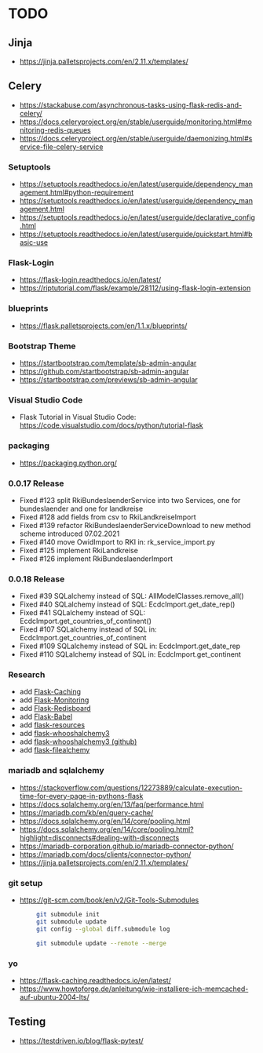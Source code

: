 # TODO

## Jinja

* https://jinja.palletsprojects.com/en/2.11.x/templates/

## Celery

* https://stackabuse.com/asynchronous-tasks-using-flask-redis-and-celery/
* https://docs.celeryproject.org/en/stable/userguide/monitoring.html#monitoring-redis-queues
* https://docs.celeryproject.org/en/stable/userguide/daemonizing.html#service-file-celery-service

### Setuptools

* https://setuptools.readthedocs.io/en/latest/userguide/dependency_management.html#python-requirement
* https://setuptools.readthedocs.io/en/latest/userguide/dependency_management.html
* https://setuptools.readthedocs.io/en/latest/userguide/declarative_config.html
* https://setuptools.readthedocs.io/en/latest/userguide/quickstart.html#basic-use

### Flask-Login

* https://flask-login.readthedocs.io/en/latest/
* https://riptutorial.com/flask/example/28112/using-flask-login-extension

### blueprints

* https://flask.palletsprojects.com/en/1.1.x/blueprints/

### Bootstrap Theme

* https://startbootstrap.com/template/sb-admin-angular
* https://github.com/startbootstrap/sb-admin-angular
* https://startbootstrap.com/previews/sb-admin-angular

### Visual Studio Code

* Flask Tutorial in Visual Studio Code: https://code.visualstudio.com/docs/python/tutorial-flask

### packaging

* https://packaging.python.org/

### 0.0.17 Release

* Fixed #123 split RkiBundeslaenderService into two Services, one for bundeslaender and one for landkreise
* Fixed #128 add fields from csv to RkiLandkreiseImport
* Fixed #139 refactor RkiBundeslaenderServiceDownload to new method scheme introduced 07.02.2021
* Fixed #140 move OwidImport to RKI in: rk_service_import.py
* Fixed #125 implement RkiLandkreise
* Fixed #126 implement RkiBundeslaenderImport

### 0.0.18 Release

* Fixed #39 SQLalchemy instead of SQL: AllModelClasses.remove_all()
* Fixed #40 SQLalchemy instead of SQL: EcdcImport.get_date_rep()
* Fixed #41 SQLalchemy instead of SQL: EcdcImport.get_countries_of_continent()
* Fixed #107 SQLalchemy instead of SQL in: EcdcImport.get_countries_of_continent
* Fixed #109 SQLalchemy instead of SQL in: EcdcImport.get_date_rep
* Fixed #110 SQLalchemy instead of SQL in: EcdcImport.get_continent

### Research

* add [Flask-Caching](https://pypi.org/project/Flask-Caching/)
* add [Flask-Monitoring](https://pypi.org/project/Flask-Monitoring/)
* add [Flask-Redisboard](https://pypi.org/project/Flask-Redisboard/)
* add [Flask-Babel](https://pypi.org/project/Flask-Babel/)
* add [flask-resources](https://pypi.org/project/flask-resources/)
* add [flask-whooshalchemy3](https://pypi.org/project/flask-whooshalchemy3/)
* add [flask-whooshalchemy3 (github)](https://github.com/blakev/Flask-WhooshAlchemy3)
* add [flask-filealchemy](https://pypi.org/project/flask-filealchemy/)

### mariadb and sqlalchemy

* https://stackoverflow.com/questions/12273889/calculate-execution-time-for-every-page-in-pythons-flask
* https://docs.sqlalchemy.org/en/13/faq/performance.html
* https://mariadb.com/kb/en/query-cache/
* https://docs.sqlalchemy.org/en/14/core/pooling.html
* https://docs.sqlalchemy.org/en/14/core/pooling.html?highlight=disconnects#dealing-with-disconnects
* https://mariadb-corporation.github.io/mariadb-connector-python/
* https://mariadb.com/docs/clients/connector-python/
* https://jinja.palletsprojects.com/en/2.11.x/templates/

### git setup

* https://git-scm.com/book/en/v2/Git-Tools-Submodules

````bash
        git submodule init
        git submodule update
        git config --global diff.submodule log

        git submodule update --remote --merge
````

### yo

* https://flask-caching.readthedocs.io/en/latest/
* https://www.howtoforge.de/anleitung/wie-installiere-ich-memcached-auf-ubuntu-2004-lts/

## Testing
* https://testdriven.io/blog/flask-pytest/
